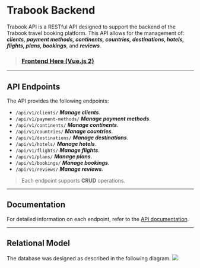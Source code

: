 # Trabook Backend

Trabook API is a RESTful API designed to support the backend of the Trabook travel booking platform. 
This API allows for the management of: 
***clients, payment methods, continents, countries, destinations, hotels, flights, plans, bookings***, and ***reviews***.

> ### [Frontend Here (Vue.js 2)](https://github.com/tiago2342t/vuejs-front)

---

## API Endpoints
The API provides the following endpoints:

- `/api/v1/clients/`         ***Manage clients***.
- `/api/v1/payment-methods/` ***Manage payment methods***.
- `/api/v1/continents/`      ***Manage continents***.
- `/api/v1/countries/`       ***Manage countries***.
- `/api/v1/destinations/`    ***Manage destinations***.
- `/api/v1/hotels/`          ***Manage hotels***.
- `/api/v1/flights/`         ***Manage flights***.
- `/api/v1/plans/`           ***Manage plans***.
- `/api/v1/bookings/`        ***Manage bookings***.
- `/api/v1/reviews/`         ***Manage reviews***.

> Each endpoint supports **CRUD** operations.

---

## Documentation
For detailed information on each endpoint, refer to the [API documentation](./OpenAPI.yaml).

---

## Relational Model
The database was designed as described in the following diagram.
<img src="https://drive.google.com/file/d/15pKC_S9_G8posoP9yOnIKhCyH8HtOFru/view?usp=drive_link" />

